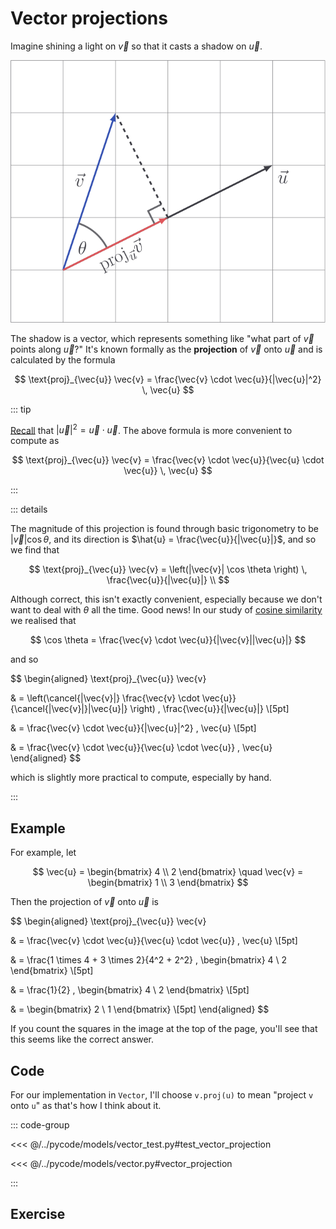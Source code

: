 # Vector projections

Imagine shining a light on $\vec{v}$ so that it casts a shadow on $\vec{u}$.

![](../../images/vector-projection.svg)

The shadow is a vector, which represents something like "what part of $\vec{v}$
points along $\vec{u}$?" It's known formally as the **projection** of $\vec{v}$
onto $\vec{u}$ and is calculated by the formula

$$
\text{proj}_{\vec{u}} \vec{v}
= \frac{\vec{v} \cdot \vec{u}}{|\vec{u}|^2} \, \vec{u}
$$

::: tip

[Recall](../vectors/magnitude-revisited) that
$|\vec{u}|^2 = \vec{u} \cdot \vec{u}$. The above formula is more convenient to
compute as

$$
\text{proj}_{\vec{u}} \vec{v}
= \frac{\vec{v} \cdot \vec{u}}{\vec{u} \cdot \vec{u}} \, \vec{u}
$$

:::

::: details

The magnitude of this projection is found through basic trigonometry to be
$|\vec{v}| \cos \theta$, and its direction is
$\hat{u} = \frac{\vec{u}}{|\vec{u}|}$, and so we find that

$$
\text{proj}_{\vec{u}} \vec{v}
= \left(|\vec{v}| \cos \theta \right) \, \frac{\vec{u}}{|\vec{u}|} \\
$$

Although correct, this isn't exactly convenient, especially because we don't
want to deal with $\theta$ all the time. Good news! In our study of
[cosine similarity](../vectors/cosine-similarity) we realised that

$$
\cos \theta = \frac{\vec{v} \cdot \vec{u}}{|\vec{v}||\vec{u}|}
$$

and so

$$
\begin{aligned}
\text{proj}_{\vec{u}} \vec{v}

& = \left(\cancel{|\vec{v}|}  \frac{\vec{v} \cdot \vec{u}}{\cancel{|\vec{v}|}|\vec{u}|} \right) \, \frac{\vec{u}}{|\vec{u}|} \\[5pt]

& = \frac{\vec{v} \cdot \vec{u}}{|\vec{u}|^2} \, \vec{u} \\[5pt]

& = \frac{\vec{v} \cdot \vec{u}}{\vec{u} \cdot \vec{u}} \, \vec{u}
\end{aligned}
$$

which is slightly more practical to compute, especially by hand.

:::

## Example

For example, let

$$
\vec{u} = \begin{bmatrix} 4 \\ 2 \end{bmatrix} \quad \vec{v} = \begin{bmatrix} 1 \\ 3 \end{bmatrix}
$$

Then the projection of $\vec{v}$ onto $\vec{u}$ is

$$
\begin{aligned}
\text{proj}_{\vec{u}} \vec{v}

& = \frac{\vec{v} \cdot \vec{u}}{\vec{u} \cdot \vec{u}} \, \vec{u} \\[5pt]

& = \frac{1 \times 4 + 3 \times 2}{4^2 + 2^2} \, \begin{bmatrix} 4 \\ 2 \end{bmatrix} \\[5pt]

& = \frac{1}{2} \, \begin{bmatrix} 4 \\ 2 \end{bmatrix} \\[5pt]

& = \begin{bmatrix} 2 \\ 1 \end{bmatrix} \\[5pt]
\end{aligned}
$$

If you count the squares in the image at the top of the page, you'll see that
this seems like the correct answer.

## Code

For our implementation in `Vector`, I'll choose `v.proj(u)` to mean "project `v`
onto `u`" as that's how I think about it.

::: code-group

<<< @/../pycode/models/vector_test.py#test_vector_projection

<<< @/../pycode/models/vector.py#vector_projection

:::

## Exercise

<Exercise id="vector-projections" />
